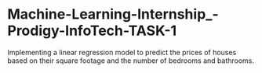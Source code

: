 # Machine-Learning-Internship_-Prodigy-InfoTech-TASK-1
Implementing a linear regression model to predict the prices of houses based on their square footage and the number of bedrooms and bathrooms.
